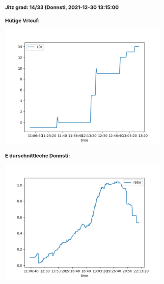 ### Jitz grad: 14/33 (Donnsti, 2021-12-30 13:15:00

### Hütige Vrlouf:
![Graph](Today.png)

### E durschnittleche Donnsti:
![Graph](Donnsti.png)